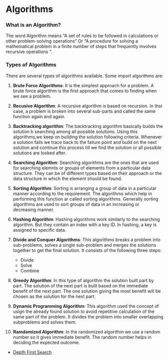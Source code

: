 # Algorithms 

### What is an Algorithm?


The word Algorithm means “A set of rules to be followed in calculations or other problem-solving operations” Or “A procedure for solving a mathematical problem in a finite number of steps that frequently involves recursive operations “.


### Types of Algorithms

There are several types of algorithms available. Some import algorithms are:

1. **Brute Force Algorithms**: It is the simplest approach for a problem. A brute force algorithm is the first approach that comes to finding when we see a problem.

2. **Recusive Algorithm**: A recursive algorithm is based on recursion. In thsi case, a problem is broken into several sub-parts and called the same function again and again.

3. **Backtracking algorithm**: The backtracking algorithm basically builds the solution b searching among all possible solutions. Using this algorithms,we keep on building the solution following criteria. Whenever a solution fails we trace back to the failure point and build on the next solution and continue this process till we find the solution or all possible solutions are looked after.

4. **Searching Algorithm**: Searching algorithms are the ones that are used for searching elemnts or groups of elements from a particular data structure. They can be of different types based on their approach or the data structure in which the element should be found.

5. **Sorting Algorithm**: Sorting is arranging a group of data in a particular manner according to the requirement. The algorithms which help in performing this function ar called sorting algorithms. Generally sorting algorithms are used to sort groups of data in an increasing or decreasing manner.

6. **Hashing Algorithm**: Hashing algorithms work similarly to the searching algorithm. But they contain an index with a key ID. In hashing, a key is assigned to specific data.

7. **Divide and Conquer Algorithms**: This algorithms breaks a problem into sub-problems, solves a single sub-problem and merges the solutions together to get the final solution. It consists of the following three steps:

    - Divide
    - Solve
    - Combine

8. **Greedy Algorithm**: In this type of algorithm the solution built part by part. The solution of the next part is built based on the immediate benefit of the next part. The one solution giving the most benefit will be chosen as the solution for the next part.

9. **Dynamic Programming Algorithm**: This algorithm used the concept of usign the already found solution to avoid repetitive calculation of the same part of the problem. It divides the problem into smaller overlapping subproblems and solves them.

10. **Ramdomized Algorithm**: In the randomized algorithm we use a random number so it gives immediate benefit. The random number helps in deciding the expected outcome.


- [Depth First Search](dfs.md)